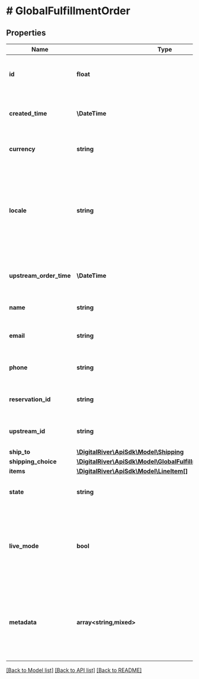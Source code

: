 # # GlobalFulfillmentOrder

## Properties

Name | Type | Description | Notes
------------ | ------------- | ------------- | -------------
**id** | **float** | The unique identifier of the fulfillment order. | [optional] [readonly]
**created_time** | **\DateTime** | The time when the fulfillment order was created. | [optional] [readonly]
**currency** | **string** | A three-letter ISO currency code. | [optional]
**locale** | **string** | A locale designator that combines a two-letter ISO 639-1 language code with a ISO 3166-1 alpha-2 country code. | [optional]
**upstream_order_time** | **\DateTime** | The time at which the upstream order was created. | [optional]
**name** | **string** | The customer&#39;s name. | [optional]
**email** | **string** | The customer&#39;s email address. | [optional]
**phone** | **string** | The customer&#39;s phone number. | [optional]
**reservation_id** | **string** | An inventory reservation identifier. | [optional]
**upstream_id** | **string** | The upstream order identifier. | [optional]
**ship_to** | [**\DigitalRiver\ApiSdk\Model\Shipping**](Shipping.md) |  | [optional]
**shipping_choice** | [**\DigitalRiver\ApiSdk\Model\GlobalFulfillmentShippingChoice**](GlobalFulfillmentShippingChoice.md) |  | [optional]
**items** | [**\DigitalRiver\ApiSdk\Model\LineItem[]**](LineItem.md) |  | [optional]
**state** | **string** | The current state of the fulfillment order. | [optional] [readonly]
**live_mode** | **bool** | Has the value true if the object exists in live mode or the value false if the object exists in test mode. | [optional]
**metadata** | **array<string,mixed>** | Key-value pairs used to store additional data. Value can be string, boolean or integer types. | [optional]

[[Back to Model list]](../../README.md#models) [[Back to API list]](../../README.md#endpoints) [[Back to README]](../../README.md)
